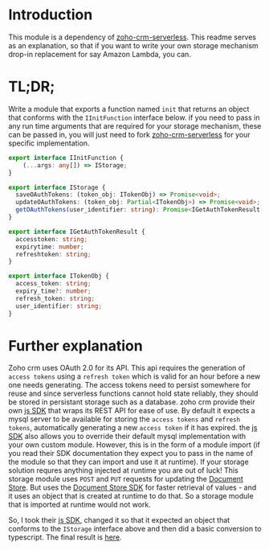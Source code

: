 # Introduction
This module is a dependency of [zoho-crm-serverless](https://github.com/Kuttle/zoho-crm-serverless). This readme serves as an explanation, so that if you want to write your own storage mechanism drop-in replacement for say Amazon Lambda, you can.

# TL;DR;
Write a module that exports a function named `init` that returns an object that conforms with the `IInitFunction` interface below. if you need to pass in any run time arguments that are required for your storage mechanism, these can be passed in, you will just need to fork [zoho-crm-serverless](https://github.com/Kuttle/zoho-crm-serverless) for your specific implementation.
```ts
export interface IInitFunction {
    (...args: any[]) => IStorage;
}

export interface IStorage {
  saveOAuthTokens: (token_obj: ITokenObj) => Promise<void>;
  updateOAuthTokens: (token_obj: Partial<ITokenObj>) => Promise<void>;
  getOAuthTokens(user_identifier: string): Promise<IGetAuthTokenResult[]>;
}

export interface IGetAuthTokenResult {
  accesstoken: string;
  expirytime: number;
  refreshtoken: string;
}

export interface ITokenObj {
  access_token: string;
  expiry_time?: number;
  refresh_token: string;
  user_identifier: string;
}
```

# Further explanation
Zoho crm uses OAuth 2.0 for its API. This api requires the generation of `access tokens` using a `refresh token` which is valid for an hour before a new one needs generating. The access tokens need to persist somewhere for reuse and since serverless functions cannot hold state reliably, they should be stored in persistant storage such as a database. zoho crm provide their own [js SDK](https://www.zoho.com/crm/help/developer/server-side-sdks/node-js.html) that wraps its REST API for ease of use. By default it expects a mysql server to be available for storing the `access tokens` and `refresh tokens`, automatically generating a new `access token` if it has expired. the [js SDK](https://www.zoho.com/crm/help/developer/server-side-sdks/node-js.html) also allows you to override their default mysql implementation with your own custom module. However, this is in the form of a module import (if you read their SDK documentation they expect you to pass in the name of the module so that they can import and use it at runtime). If your storage solution requres anything injected at runtime you are out of luck! This storage module uses `POST` and `PUT` requests for updating the [Document Store](https://help.spotinst.com/hc/en-us/articles/115005769089-Using-Document-Store-API). But uses the [Document Store SDK](https://help.spotinst.com/hc/en-us/articles/115005949369-Using-Document-Store-SDK) for faster retrieval of values - and it uses an object that is created at runtime to do that. So a storage module that is imported at runtime would not work.

So, I took their [js SDK](https://www.zoho.com/crm/help/developer/server-side-sdks/node-js.html), changed it so that it expected an object that conforms to the `IStorage` interface above and then did a basic conversion to typescript. The final result is [here](https://github.com/Kuttle/zoho-crm-nodejs-sdk).